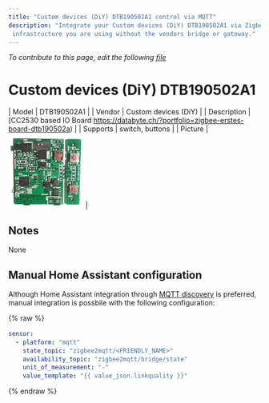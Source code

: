 ```yaml
---
title: "Custom devices (DiY) DTB190502A1 control via MQTT"
description: "Integrate your Custom devices (DiY) DTB190502A1 via Zigbee2mqtt with whatever smart home
 infrastructure you are using without the vendors bridge or gateway."
---
```


*To contribute to this page, edit the following
[file](https://github.com/Koenkk/zigbee2mqtt.io/blob/master/docs/devices/DTB190502A1.md)*

# Custom devices (DiY) DTB190502A1

| Model | DTB190502A1  |
| Vendor  | Custom devices (DiY)  |
| Description | [CC2530 based IO Board https://databyte.ch/?portfolio=zigbee-erstes-board-dtb190502a) |
| Supports | switch, buttons |
| Picture | ![Custom devices (DiY) DTB190502A1](../images/devices/DTB190502A1.jpg) |

## Notes

None

## Manual Home Assistant configuration
Although Home Assistant integration through [MQTT discovery](../integration/home_assistant) is preferred,
manual integration is possbile with the following configuration:


{% raw %}
```yaml
sensor:
  - platform: "mqtt"
    state_topic: "zigbee2mqtt/<FRIENDLY_NAME>"
    availability_topic: "zigbee2mqtt/bridge/state"
    unit_of_measurement: "-"
    value_template: "{{ value_json.linkquality }}"
```
{% endraw %}


